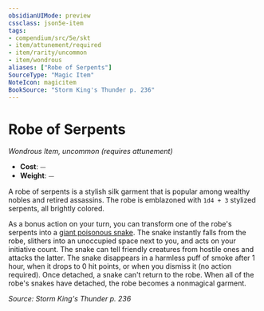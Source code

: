 ```yaml
---
obsidianUIMode: preview
cssclass: json5e-item
tags:
- compendium/src/5e/skt
- item/attunement/required
- item/rarity/uncommon
- item/wondrous
aliases: ["Robe of Serpents"]
SourceType: "Magic Item"
NoteIcon: magicitem
BookSource: "Storm King's Thunder p. 236"
---
```

# Robe of Serpents
*Wondrous Item, uncommon (requires attunement)*  

- **Cost**: ⏤
- **Weight**: ⏤

A robe of serpents is a stylish silk garment that is popular among wealthy nobles and retired assassins. The robe is emblazoned with `1d4 + 3` stylized serpents, all brightly colored.

As a bonus action on your turn, you can transform one of the robe's serpents into a [giant poisonous snake](/2-Mechanics/CLI/bestiary/beast/giant-poisonous-snake.md). The snake instantly falls from the robe, slithers into an unoccupied space next to you, and acts on your initiative count. The snake can tell friendly creatures from hostile ones and attacks the latter. The snake disappears in a harmless puff of smoke after 1 hour, when it drops to 0 hit points, or when you dismiss it (no action required). Once detached, a snake can't return to the robe. When all of the robe's snakes have detached, the robe becomes a nonmagical garment.

*Source: Storm King's Thunder p. 236*